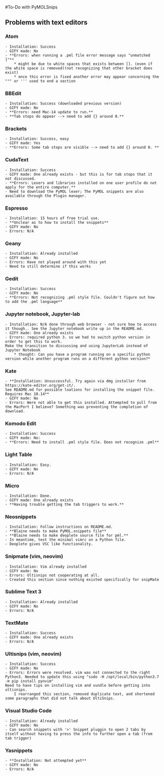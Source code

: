 #To-Do with PyMOLSnips
## Problems with text editors
### Atom
	- Installation: Success
	- GIFY made: No
	- **Errors: when running a .pml file error message says "unmatched ]"**
		* might be due to white spaces that exists between []. (even if the white space is removed)(not recognizing that other bracket does exist)
		* once this error is fixed another error may appear concerning the """ or ''' used to end a section
### BBEdit
	- Installation: Success (downloaded previous version)
	- GIFY made: No
	- **Errors: need Mac-14 update to run.**
	- **Tab stops do appear --> need to add {} around 0.**
### Brackets
	- Installation: Success, easy
	- GIFY made: Yes
	- **Errors: Some tab stops are visible --> need to add {} around 0. **
### CudaText
	- Installation: Success
	- GIFY made: One already exists - but this is for tab stops that it not discussed.
	- **Errors: Lexers and libraries installed on one user profile do not apply for the entire computer.**
	- Need to download the PyMOL lexer; The PyMOL snippets are also available through the Plugin manager.
### Espresso
	- Installation: 15 hours of free trial use.
	- **Unclear as to how to install the snippets**
	- GIFY made: No
	- Errors: N/A
### Geany
	- Installation: Already installed
	- GIFY made: No
	- Errors: Have not played around with this yet
	- Need to still determine if this works
### Gedit
	- Installation: Success
	- GIFY made: No
	- **Errors: Not recognizing .pml style file. Couldn't figure out how to add the .pml language**
### Jupyter notebook, Jupyter-lab
	- Installation: N/A done through web browser - not sure how to access it though.. See the Jupyter notebook write up in the README.md.
	- GIFY made: One already exists
	- Errors: required python 3. so we had to switch python version in order to get this to work.
	Make the transition to discussing and using JupyterLab instead of Jupyter Notebook
		* thought: Can you have a program running on a specific python version while another program runs on a different python version?*
### Kate
	- **Installation: Unsuccessful. Try again via dmg installer from https://kate-editor.org/get-it/.
	See README.md for possible loations for installing the snippet file. Requires Mac 10.14**
	- GIFY made: No
	- Errors: Were not able to get this installed. Attempted to pull from the MacPort I believe? Something was preventing the completion of download.
### Komodo Edit
	- Installation: Success
	- GIFY made: No:
	- **Errors: Need to install .pml style file. Does not recognize .pml**
### Light Table
	- Installation: Easy.
	- GIFY made: No
	- Errors: N/A
### Micro
	- Installation: Done.
	- GIFY made: One already exists
	- **Having trouble getting the tab triggers to work.**
### Neosnippets
	- Installation: Follow instructions on README.md.
	- **Blaine needs to make PyMOL.snippets file**
	- **Blaine needs to make deoplete source file for pml.**
	- In meantime, test the minimal vimrc on a Python file.
	- Deoplete gives VSC like functionality.
### Snipmate (vim, neovim)
	- Installation: Vim already installed
	- GIFY made: No
	- Errors: Ultisnips not cooperating at all.
	- Created this section since nothing existed specifically for snipMate
### Sublime Text 3
	- Installation: Already installed
	- GIFY made: No
	- Errors: N/A
### TextMate
	- Installation: Success
	- GIFY made: One already exists
	- Errors: N/A
### Ultisnips (vim, neovim)
	- Installation: Success
	- GIFY made: No
	- Errors: Errors were resolved. vim was not connected to the right Python3. Needed to update this using "sudo -H /opt/local/bin/python3.7 -m pip install pynvim"
	Need to have tips on installing vim and vundle before getting into ultisnips.
		I rearranged this section, removed duplicate text, and shortened some paragraphs that did not talk about UltiSnips.
### Visual Studio Code
	- Installation: Already installed
	- GIFY made: No
	- Can search snippets with '>' Snippet pluggin to open 2 tabs by itself without having to press the info to further open a tab (from tab trigger)
### Yasnippets
	- **Installation: Not attempted yet**
	- GIFY made: No
	- Errors: N/A
